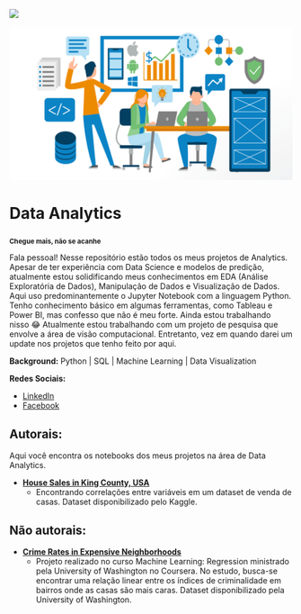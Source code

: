 [![](https://img.shields.io/badge/python-3.7+-blue.svg)](https://www.python.org/downloads/release/python-365/)

<p align="center">
  <img src="images/analytics-image.jpg" >
</p>

# Data Analytics
<sub>**Chegue mais, não se acanhe**</sub>

Fala pessoal! Nesse repositório estão todos os meus projetos de Analytics. Apesar de ter experiência com Data Science e modelos de predição, atualmente estou solidificando meus conhecimentos em EDA (Análise Exploratória de Dados), Manipulação de Dados e Visualização de Dados. Aqui uso predominantemente o Jupyter Notebook com a linguagem Python. Tenho conhecimento básico em algumas ferramentas, como Tableau e Power BI, mas confesso que não é meu forte. Ainda estou trabalhando nisso 😂 Atualmente estou trabalhando com um projeto de pesquisa que envolve a área de visão computacional. Entretanto, vez em quando darei um update nos projetos que tenho feito por aqui.

**Background:** Python | SQL | Machine Learning | Data Visualization

**Redes Sociais:**
* [LinkedIn](https://www.linkedin.com/in/caio-manfredini/)
* [Facebook](https://www.facebook.com/caio.manfredini/)


## Autorais:
Aqui você encontra os notebooks dos meus projetos na área de Data Analytics.

* [**House Sales in King County, USA**](https://github.com/cmanfeed/Data-Analytics/blob/main/House%20Sales%20in%20King%20County%2C%20USA/House%20Sales%20in%20King%20County%2C%20USA.ipynb)
  * Encontrando correlações entre variáveis em um dataset de venda de casas. Dataset disponibilizado pelo Kaggle.

## Não autorais:
* [**Crime Rates in Expensive Neighborhoods**](https://github.com/cmanfeed/Data-Analytics/blob/main/Crime%20Rates%20in%20Expensive%20Neighborhoods/Crime%20Rates%20in%20Expensive%20Neighborhoods.ipynb)
  * Projeto realizado no curso Machine Learning: Regression ministrado pela University of Washington no Coursera. No estudo, busca-se encontrar uma relação linear entre os índices de criminalidade em bairros onde as casas são mais caras. Dataset disponibilizado pela University of Washington.
